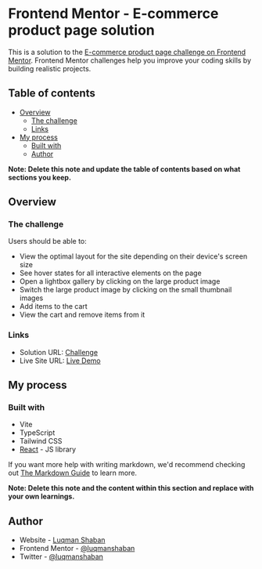 # Frontend Mentor - E-commerce product page solution

This is a solution to the [E-commerce product page challenge on Frontend Mentor](https://www.frontendmentor.io/challenges/ecommerce-product-page-UPsZ9MJp6). Frontend Mentor challenges help you improve your coding skills by building realistic projects.

## Table of contents

- [Overview](#overview)
  - [The challenge](#the-challenge)<!-- - [Screenshot](#screenshot) -->
  - [Links](#links)
- [My process](#my-process)
  - [Built with](#built-with)<!-- - [What I learned](#what-i-learned) -->
  - [Author](#author)

**Note: Delete this note and update the table of contents based on what sections you keep.**

## Overview

### The challenge

Users should be able to:

- View the optimal layout for the site depending on their device's screen size
- See hover states for all interactive elements on the page
- Open a lightbox gallery by clicking on the large product image
- Switch the large product image by clicking on the small thumbnail images
- Add items to the cart
- View the cart and remove items from it

<!-- ### Screenshot

![](./screenshot.jpg)

Add a screenshot of your solution. The easiest way to do this is to use Firefox to view your project, right-click the page and select "Take a Screenshot". You can choose either a full-height screenshot or a cropped one based on how long the page is. If it's very long, it might be best to crop it.

Alternatively, you can use a tool like [FireShot](https://getfireshot.com/) to take the screenshot. FireShot has a free option, so you don't need to purchase it. 

Then crop/optimize/edit your image however you like, add it to your project, and update the file path in the image above.

**Note: Delete this note and the paragraphs above when you add your screenshot. If you prefer not to add a screenshot, feel free to remove this entire section.** -->

### Links

- Solution URL: [Challenge](https://www.frontendmentor.io/challenges/ecommerce-product-page-UPsZ9MJp6/hub)
- Live Site URL: [Live Demo](https://luqman-ecom-product-page.netlify.app)

## My process

### Built with

- Vite
- TypeScript
- Tailwind CSS 
- [React](https://reactjs.org/) - JS library


If you want more help with writing markdown, we'd recommend checking out [The Markdown Guide](https://www.markdownguide.org/) to learn more.

**Note: Delete this note and the content within this section and replace with your own learnings.**

## Author

- Website - [Luqman Shaban](https://luqmanshaban.com)
- Frontend Mentor - [@luqmanshaban](https://www.frontendmentor.io/profile/luqmanshaban)
- Twitter - [@luqmanshaban](https://www.twitter.com/luqmanshaban01)

